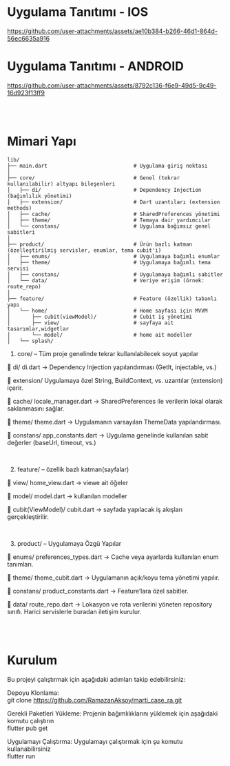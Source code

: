 
# Uygulama Tanıtımı - IOS

https://github.com/user-attachments/assets/ae10b384-b266-46d1-864d-56ec6635a916

 # Uygulama Tanıtımı - ANDROID


https://github.com/user-attachments/assets/8792c136-f6e9-49d5-9c49-16d923f13ff9


<br>
<br>



# Mimari Yapı
```
lib/
├── main.dart                            # Uygulama giriş noktası
│
├── core/                                # Genel (tekrar kullanılabilir) altyapı bileşenleri
│   ├── di/                              # Dependency Injection (bağımlılık yönetimi)
│   ├── extension/                       # Dart uzantıları (extension methods)
│   ├── cache/                           # SharedPreferences yönetimi
│   ├── theme/                           # Temaya dair yardımcılar
│   └── constans/                        # Uygulama bağımsız genel sabitleri
│
├── product/                             # Ürün bazlı katman (özelleştirilmiş servisler, enumlar, tema cubit'i)
│   ├── enums/                           # Uygulamaya bağımlı enumlar
│   ├── theme/                           # Uygulamaya bağımlı tema servisi
│   ├── constans/                        # Uygulamaya bağımlı sabitler
│   └── data/                            # Veriye erişim (örnek: route_repo)
│
├── feature/                             # Feature (özellik) tabanlı yapı
│   └── home/                            # Home sayfası için MVVM
│       ├── cubit(viewModel)/            # Cubit iş yönetimi
│       ├── view/                        # sayfaya ait tasarımlar,widgetlar
│       └── model/                       # home ait modeller
│   └── splash/
```


1. core/ – Tüm proje genelinde tekrar kullanılabilecek soyut yapılar<br>


🔹 di/
di.dart → Dependency Injection yapılandırması (GetIt, injectable, vs.)

🔹 extension/
Uygulamaya özel String, BuildContext, vs. uzantılar (extension) içerir.

🔹 cache/
locale_manager.dart → SharedPreferences ile verilerin lokal olarak saklanmasını sağlar.

🔹 theme/
theme.dart → Uygulamanın varsayılan ThemeData yapılandırması.

🔹 constans/
app_constants.dart → Uygulama genelinde kullanılan sabit değerler (baseUrl, timeout, vs.)


<br>

2. feature/ – özellik bazlı katman(sayfalar)<br>

🔹 view/
home_view.dart → viewe ait öğeler

🔹 model/
model.dart → kullanılan modeller

🔹 cubit(ViewModel)/
cubit.dart → sayfada yapılacak iş akışları gerçekleştirilir.

<br>



3. product/ – Uygulamaya Özgü Yapılar<br>


🔹 enums/
preferences_types.dart → Cache veya ayarlarda kullanılan enum tanımları.

🔹 theme/
theme_cubit.dart → Uygulamanın açık/koyu tema yönetimi yapılır.

🔹 constans/
product_constants.dart → Feature’lara özel sabitler.

🔹 data/
route_repo.dart → Lokasyon ve rota verilerini yöneten repository sınıfı. Harici servislerle buradan iletişim kurulur.

<br>
<br>

# Kurulum
Bu projeyi çalıştırmak için aşağıdaki adımları takip edebilirsiniz:

Depoyu Klonlama:<br>
git clone https://github.com/RamazanAksoy/marti_case_ra.git

Gerekli Paketleri Yükleme: Projenin bağımlılıklarını yüklemek için aşağıdaki komutu çalıştırın<br>
flutter pub get

Uygulamayı Çalıştırma: Uygulamayı çalıştırmak için şu komutu kullanabilirsiniz<br>
flutter run

